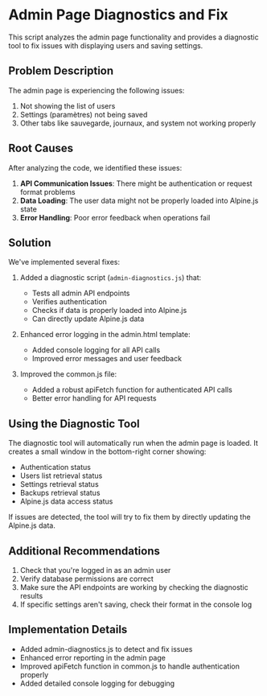 # Admin Page Diagnostics and Fix

This script analyzes the admin page functionality and provides a diagnostic tool to fix issues with displaying users and saving settings.

## Problem Description

The admin page is experiencing the following issues:
1. Not showing the list of users
2. Settings (paramètres) not being saved
3. Other tabs like sauvegarde, journaux, and system not working properly

## Root Causes

After analyzing the code, we identified these issues:

1. **API Communication Issues**: There might be authentication or request format problems
2. **Data Loading**: The user data might not be properly loaded into Alpine.js state
3. **Error Handling**: Poor error feedback when operations fail

## Solution

We've implemented several fixes:

1. Added a diagnostic script (`admin-diagnostics.js`) that:
   - Tests all admin API endpoints
   - Verifies authentication
   - Checks if data is properly loaded into Alpine.js
   - Can directly update Alpine.js data

2. Enhanced error logging in the admin.html template:
   - Added console logging for all API calls
   - Improved error messages and user feedback

3. Improved the common.js file:
   - Added a robust apiFetch function for authenticated API calls
   - Better error handling for API requests

## Using the Diagnostic Tool

The diagnostic tool will automatically run when the admin page is loaded. It creates a small window in the bottom-right corner showing:

- Authentication status
- Users list retrieval status
- Settings retrieval status
- Backups retrieval status
- Alpine.js data access status

If issues are detected, the tool will try to fix them by directly updating the Alpine.js data.

## Additional Recommendations

1. Check that you're logged in as an admin user
2. Verify database permissions are correct
3. Make sure the API endpoints are working by checking the diagnostic results
4. If specific settings aren't saving, check their format in the console log

## Implementation Details

- Added admin-diagnostics.js to detect and fix issues
- Enhanced error reporting in the admin page
- Improved apiFetch function in common.js to handle authentication properly
- Added detailed console logging for debugging
